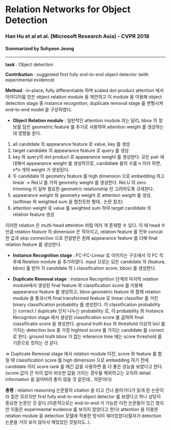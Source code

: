 # Relation Networks for Object Detection
### Han Hu et al et al. (Microsoft Research Asia) - CVPR 2018
#### Summarized by Suhyeon Jeong
---

 


**task** : Object detection

**Contribution** : suggested first fully end-to-end object detector (with experimental evidence)

**Method** : in-place, fully differentiable 하며 scaled dot-product attention 에서 아이디어를 얻은 object relation module 을 제안하고 이 module 을 이용해 object detection stage 중 instance recognition, duplicate removal stage 를 변형시켜 end-to-end model 을 구성하였다.
- **Object Relation module** : 일반적인 attention module 과는 달리, bbox 의 정보를 담은 geometric feature 를 추가로 사용하여 attention weight 를 생성하는 데 영향을 준다. 
1) all candidate 의 appearance feature 로 value, key 를 생성
2) target candidate 의 appearance feature 로 query 를 생성
3) key 와 query의 dot product 로 appearance weight 를 생성한다. 모든 pair 에 대해서 appearance weight 를 생성하므로, candidiate 들의 수를 n 이라 하면, n*n 개의 weight 가 생성된다.
4) 두 candidate 의 geometry feature 를 high dimension 으로 embedding 하고 linear -> ReLU 를 거쳐 geometiy weight 를 생성한다. ReLU 의 zero trimming 이 일부 필요한  geometric relationship 만 고려하도록 규제한다. 
5) appearance weight 와 geometry weight 로 attention weight 를 생성. (softmax 와 weighted sum 을 합친듯한 형태.. 논문 참조)
6) attention weight 로 value 를 weighted sum 하여 target candidate 의 relation feature 생성

이러한 relation 은 multi-head attention 처럼 여러 개 존재할 수 있다. 이 때 head 수 만큼 relation feature 의 dimension 은 작아지고, relation feature 를 전부 concat 한 값과 skip connection 으로 전달받은 원래 appearance feature 를 더해 final relation feature 를 생성한다.

- **Instance Recognition stage** : FC-FC-Linear 로 이어지는 구조에서 각 FC 직후에 Relation module 을 추가하였다. input 으로는 모든 candidate 의 (feature, bbox) 를 받아 각 candidate 의 ( classification score, bbox) 를 생성한다.

- **Duplicate Removal stage** : instance Recognition 단계의 마지막 relation module에서 생성된 final feature 와 classification score 를 이용해 appearance feature 를 생성하고, bbox geometric feature 와 함께 relation module 을 통과시켜 final transformed feature 로 linear classifier 를 거친 binary classification probability 를 생성한다. 이 classification probability 는 correct / duplicate 인지 나누는 probability 로, 이 probability 와 Instance Recogniton stage 에서 생성된 classification score 를 곱하여 final classificatio score 을 생성한다. ground truth box 와 threshold 이상의 IoU 를 가지는 detection box 중 가장 hightest score 를 가지는 candidate 를 correct 로 한다. ground truth bbox 가 없는 inference time 에는 score threshold 를 기준으로 컷하는 것 같다.

=> Duplicate Removal stage 에서 relation module 이전, score 와 feature 를 합칠 때 classification score 를 high dimension 으로 embedding 하기 전에 candidate 끼리 score rank 를 매긴 값을 사용하면 좀 더 좋은 성능을 보였다고 한다. (score 값이 큰 차이 없이 비슷한 값을 가지는 경우를 제외하고는 오히려 detail information 을 잃어버려 좋지 않을 것 같은데.. 의문이다)

**총평** : relation reasoning 논문들의 citation 을 타고 건너 들어가다가 읽게 된 논문이라 잘은 모르지만 first fully end-to-end object detector 를 보였다고 하니 상당히 중요한 논문인 것 같다.(이론적으로는 end-to-end 가 가능한 이전 논문들이 있긴 했지만 이들은 experimental evidence 를 보이지 않았다고 한다) attention 을 이용한 relation module 을 detection 모델에 적용한 방식이 재미있었다(필자가 detection 논문을 거의 보지 않아서 재밌었던 것일지도..).
